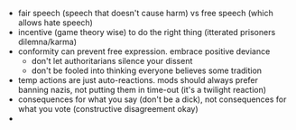 - fair speech (speech that doesn't cause harm) vs free speech (which allows hate speech)
- incentive (game theory wise) to do the right thing (itterated prisoners dilemna/karma)
- conformity can prevent free expression. embrace positive deviance
	- don't let authoritarians silence your dissent
	- don't be fooled into thinking everyone believes some tradition
- temp actions are just auto-reactions. mods should always prefer banning nazis, not putting them in time-out (it's a twilight reaction)
- consequences for what you say (don't be a dick), not consequences for what you vote (constructive disagreement okay)
- 